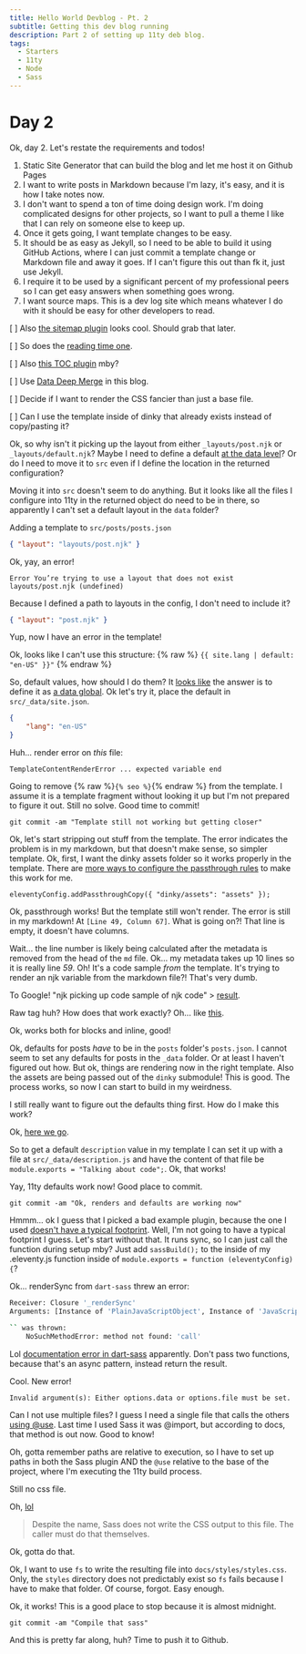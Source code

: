 ```yaml
---
title: Hello World Devblog - Pt. 2
subtitle: Getting this dev blog running
description: Part 2 of setting up 11ty deb blog.
tags:
  - Starters
  - 11ty
  - Node
  - Sass
---
```


# Day 2

Ok, day 2. Let's restate the requirements and todos!


1. Static Site Generator that can build the blog and let me host it on Github Pages
2. I want to write posts in Markdown because I'm lazy, it's easy, and it is how I take notes now.
3. I don't want to spend a ton of time doing design work. I'm doing complicated designs for other projects, so I want to pull a theme I like that I can rely on someone else to keep up.
4. Once it gets going, I want template changes to be easy.
5. It should be as easy as Jekyll, so I need to be able to build it using GitHub Actions, where I can just commit a template change or Markdown file and away it goes. If I can't figure this out than fk it, just use Jekyll.
6. I require it to be used by a significant percent of my professional peers so I can get easy answers when something goes wrong.
7. I want source maps. This is a dev log site which means whatever I do with it should be easy for other developers to read.

[ ] Also [the sitemap plugin](https://www.npmjs.com/package/@quasibit/eleventy-plugin-sitemap) looks cool. Should grab that later.

[ ] So does the [reading time one](https://www.npmjs.com/package/eleventy-plugin-reading-time).

[ ] Also [this TOC plugin](https://github.com/jdsteinbach/eleventy-plugin-toc/blob/master/src/BuildTOC.js) mby?

[ ] Use [Data Deep Merge](https://www.11ty.dev/docs/data-deep-merge/) in this blog.

[ ] Decide if I want to render the CSS fancier than just a base file.

[ ] Can I use the template inside of dinky that already exists instead of copy/pasting it?

Ok, so why isn't it picking up the layout from either `_layouts/post.njk` or `_layouts/default.njk`? Maybe I need to define a default [at the data level](https://www.11ty.dev/docs/data-template-dir/)? Or do I need to move it to `src` even if I define the location in the returned configuration?

Moving it into `src` doesn't seem to do anything. But it looks like all the files I configure into 11ty in the returned object do need to be in there, so apparently I can't set a default layout in the `data` folder?

Adding a template to `src/posts/posts.json`

```json
{ "layout": "layouts/post.njk" }
```

Ok, yay, an error!

`Error You’re trying to use a layout that does not exist layouts/post.njk (undefined)`

Because I defined a path to layouts in the config, I don't need to include it?

```json
{ "layout": "post.njk" }
```

Yup, now I have an error in the template!

Ok, looks like I can't use this structure:
{% raw %}
`{{ site.lang | default: "en-US" }}"`
{% endraw %}

So, default values, how should I do them? It [looks like](https://www.11ty.dev/docs/data-cascade/) the answer is to define it as [a data global](https://www.11ty.dev/docs/data-global/). Ok let's try it, place the default in `src/_data/site.json`.

```json
{
	"lang": "en-US"
}
```

Huh... render error on *this* file:

`TemplateContentRenderError ... expected variable end`

Going to remove {% raw %}`{% seo %}`{% endraw %} from the template. I assume it is a template fragment without looking it up but I'm not prepared to figure it out. Still no solve. Good time to commit!

`git commit -am "Template still not working but getting closer"`

Ok, let's start stripping out stuff from the template. The error indicates the problem is in my markdown, but that doesn't make sense, so simpler template. Ok, first, I want the dinky assets folder so it works properly in the template. There are [more ways to configure the passthrough rules](https://www.11ty.dev/docs/copy/#change-the-output-directory) to make this work for me.

`eleventyConfig.addPassthroughCopy({ "dinky/assets": "assets" });`

Ok, passthrough works! But the template still won't render. The error is still in my markdown! At `[Line 49, Column 67]`. What is going on?! That line is empty, it doesn't have columns.

Wait... the line number is likely being calculated after the metadata is removed from the head of the `md` file. Ok... my metadata takes up 10 lines so it is really line *59*. Oh! It's a code sample *from* the template. It's trying to render an njk variable from the markdown file?! That's very dumb.

To Google! "njk picking up code sample of njk code" > [result](https://github.com/11ty/eleventy/issues/791).

Raw tag huh? How does that work exactly? Oh... like [this](https://github.com/11ty/11ty-website/blob/master/src/docs/languages/nunjucks.md).

Ok, works both for blocks and inline, good!

Ok, defaults for posts *have* to be in the `posts` folder's `posts.json`. I cannot seem to set any defaults for posts in the `_data` folder. Or at least I haven't figured out how. But ok, things are rendering now in the right template. Also the assets are being passed out of the `dinky` submodule! This is good. The process works, so now I can start to build in my weirdness.

I still really want to figure out the defaults thing first. How do I make this work?

Ok, [here we go](https://github.com/11ty/eleventy/issues/380#issuecomment-568033456).

So to get a default `description` value in my template I can set it up with a file at `src/_data/description.js` and have the content of that file be `module.exports = "Talking about code";`. Ok, that works!

Yay, 11ty defaults work now! Good place to commit.

`git commit -am "Ok, renders and defaults are working now"`

Hmmm... ok I guess that I picked a bad example plugin, because the one I used [doesn't have a typical footprint](https://www.npmjs.com/package/eleventy-plugin-meta-generator#usage). Well, I'm not going to have a typical footprint I guess. Let's start without that. It runs sync, so I can just call the function during setup mby? Just add `sassBuild();` to the inside of my .eleventy.js function inside of `module.exports = function (eleventyConfig) {`?

Ok... renderSync from `dart-sass` threw an error:

```bash
Receiver: Closure '_renderSync'
Arguments: [Instance of 'PlainJavaScriptObject', Instance of 'JavaScriptFunction']

`` was thrown:
    NoSuchMethodError: method not found: 'call'
```

Lol [documentation error in dart-sass](https://github.com/sass/dart-sass/issues/23#issuecomment-259011350) apparently. Don't pass two functions, because that's an async pattern, instead return the result.

Cool. New error!

`Invalid argument(s): Either options.data or options.file must be set.`

Can I not use multiple files? I guess I need a single file that calls the others [using @use](https://sass-lang.com/documentation/at-rules/use). Last time I used Sass it was @import, but according to docs, that method is out now. Good to know!

Oh, gotta remember paths are relative to execution, so I have to set up paths in both the Sass plugin AND the `@use` relative to the base of the project, where I'm executing the 11ty build process.

Still no css file.

Oh, [lol](https://sass-lang.com/documentation/js-api#outfile)

> Despite the name, Sass does not write the CSS output to this file. The caller must do that themselves.

Ok, gotta do that.

Ok, I want to use `fs` to write the resulting file into `docs/styles/styles.css`. Only, the `styles` directory does not predictably exist so `fs` fails because I have to make that folder. Of course, forgot. Easy enough.

Ok, it works! This is a good place to stop because it is almost midnight.

`git commit -am "Compile that sass"`

And this is pretty far along, huh? Time to push it to Github. 
